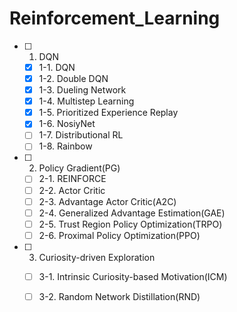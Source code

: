 # Reinforcement_Learning

- [ ] 1. DQN
  - [x] 1-1. DQN
  - [x] 1-2. Double DQN
  - [x] 1-3. Dueling Network
  - [x] 1-4. Multistep Learning
  - [x] 1-5. Prioritized Experience Replay
  - [x] 1-6. NosiyNet
  - [ ] 1-7. Distributional RL
  - [ ] 1-8. Rainbow

- [ ] 2. Policy Gradient(PG)
  - [ ] 2-1. REINFORCE
  - [ ] 2-2. Actor Critic
  - [ ] 2-3. Advantage Actor Critic(A2C)
  - [ ] 2-4. Generalized Advantage Estimation(GAE)
  - [ ] 2-5. Trust Region Policy Optimization(TRPO)
  - [ ] 2-6. Proximal Policy Optimization(PPO) 

- [ ] 3. Curiosity-driven Exploration
  - [ ] 3-1. Intrinsic Curiosity-based Motivation(ICM)
  - [ ] 3-2. Random Network Distillation(RND)

